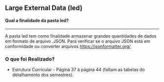 ## Large External Data (led)

#### Qual a finalidade da pasta led?
----
A pasta led tem como finalidade armazenar grandes quantidades de dados em formato de arquivo .JSON.
Para verificar se o arquivo JSON está em conformidade ou converter arquivos https://jsonformatter.org/

### O que foi Realizado?
* Estrutura Curricular - Página 37 à página 44 (faltam as tabelas do detalhamento dos semestres).

